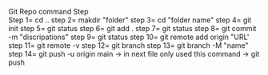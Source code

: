 Git Repo command Step
<br>
Step 1= cd ..
step 2= makdir "folder"
step 3= cd "folder name"
step 4= git init
step 5= git status
step 6= git add .
step 7= git status
step 8= git commit -m "discripations"
step 9= git status
step 10= git remote add origin "URL'
step 11= git remote -v
step 12= git branch
step 13= git branch -M "name"
step 14= git push -u origin main -> in next file only used this command -> git push